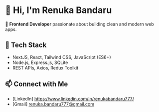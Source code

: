 # 👋 Hi, I'm Renuka Bandaru

🌟 **Frontend Developer** passionate about building clean and modern web apps.

## 🔧 Tech Stack
- NextJS, React, Tailwind CSS, JavaScript (ES6+)
- Node.js, Express.js, SQLite
- REST APIs, Axios, Redux Toolkit


## 📫 Connect with Me
- [LinkedIn]  https://www.linkedin.com/in/renukabandaru777/
- [Gmail] renuka.bandaru777@gmail.com
